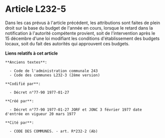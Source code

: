 # Article L232-5

Dans les cas prévus à l'article précédent, les attributions sont faites de plein droit sur la base du budget de l'année en
cours, lorsque le retard dans la notification à l'autorité compétente provient, soit de l'intervention après le 15 décembre
d'une loi modifiant les conditions d'établissement des budgets locaux, soit du fait des autorités qui approuvent ces budgets.

**Liens relatifs à cet article**

	**Anciens textes**:

	  - Code de l'administration communale 243
	  - Code des communes L232-3 (2ème version)

	**Codifié par**:

	  - Décret n°77-90 1977-01-27

	**Créé par**:

	  - Décret n°77-90 1977-01-27 JORF et JONC 3 février 1977 date d'entrée en vigueur 20 mars 1977

	**Cité par**:

	  - CODE DES COMMUNES. - art. R*232-2 (Ab)

